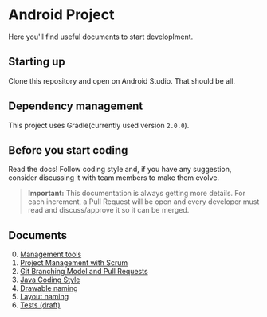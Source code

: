 # Android Project

Here you'll find useful documents to start developlment.

## Starting up

Clone this repository and open on Android Studio. That should be all.

## Dependency management

This project uses Gradle(currently used version `2.0.0`).

## Before you start coding

Read the docs! Follow coding style and, if you have any suggestion, consider discussing it with team members to make them evolve.

> **Important:** This documentation is always getting more details. For each increment, a Pull Request will be open and every developer must read and discuss/approve it so it can be merged.

## Documents
  
0. [Management tools](/management-tools.md)
0. [Project Management with Scrum](docs/project-management-with-scrum.md)
0. [Git Branching Model and Pull Requests](docs/git-branching-model-and-pull-requests.md)
0. [Java Coding Style](docs/swift-coding-style.md)
0. [Drawable naming](docs/drawable.md)
0. [Layout naming](docs/layout.md)
0. [Tests (draft)](docs/tests.md)
